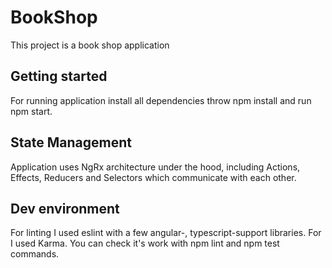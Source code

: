 # BookShop

This project is a book shop application

## Getting started

For running application install all dependencies throw npm install and run npm start.

## State Management
Application uses NgRx architecture under the hood, including Actions, Effects, Reducers and Selectors which communicate with each other.

## Dev environment

For linting I used eslint with a few angular-, typescript-support libraries. For I used Karma. You can check it's work with npm lint and npm test commands.
